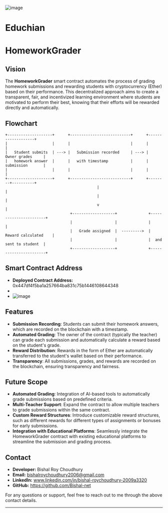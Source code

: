 ![image](https://github.com/user-attachments/assets/9a1ed077-2290-4ba7-b093-bda510d0e4f9)
# Educhian
# HomeworkGrader

## Vision

The **HomeworkGrader** smart contract automates the process of grading homework submissions and rewarding students with cryptocurrency (Ether) based on their performance. 
This decentralized approach aims to create a transparent, fair, and incentivized learning environment where students are motivated to perform their best, knowing that their efforts will be rewarded directly and automatically.

## Flowchart

```plaintext
+--------------------+      +---------------------------+      +-------------------+
|                    |      |                           |      |                   |
|   Student submits  | ---> |   Submission recorded     | ---> |  Owner grades     |
|   homework answer  |      |   with timestamp          |      |  submission       |
|                    |      |                           |      |                   |
+--------------------+      +---------------------------+      +--------+----------+
                                         |                                 |
                                         |                                 |
                                         v                                 |
                             +-------------------+              +-----------------------+
                             |                   |              |                       |
                             |   Grade assigned  |  --------->  |  Reward calculated    |
                             |                   |              |  and sent to student  |
                             +-------------------+              +-----------------------+
```

## Smart Contract Address

- **Deployed Contract Address:** 0x447df4f5ba1a257664ba831c75b1446108644348
- 
- ![image](https://github.com/user-attachments/assets/e17b91e7-d827-4efd-8ba0-59b6b2a30cff)


## Features

- **Submission Recording**: Students can submit their homework answers, which are recorded on the blockchain with a timestamp.
- **Automated Grading**: The owner of the contract (typically the teacher) can grade each submission and automatically calculate a reward based on the student's grade.
- **Reward Distribution**: Rewards in the form of Ether are automatically transferred to the student's wallet based on their performance.
- **Transparency**: All submissions, grades, and rewards are recorded on the blockchain, ensuring transparency and fairness.

## Future Scope

- **Automated Grading**: Integration of AI-based tools to automatically grade submissions based on predefined criteria.
- **Multi-Teacher Support**: Expand the contract to allow multiple teachers to grade submissions within the same contract.
- **Custom Reward Structures**: Introduce customizable reward structures, such as different rewards for different types of assignments or bonuses for early submissions.
- **Integration with Educational Platforms**: Seamlessly integrate the HomeworkGrader contract with existing educational platforms to streamline the submission and grading process.

## Contact

- **Developer:** Bishal Roy Choudhury
- **Email:** bishalroychoudhury2006@gmail.com
- **LinkedIn:** www.linkedin.com/in/bishal-roychoudhury-2009a3320
- **GitHub:** https://github.com/Bishal-net

For any questions or support, feel free to reach out to me through the above contact details.

---
